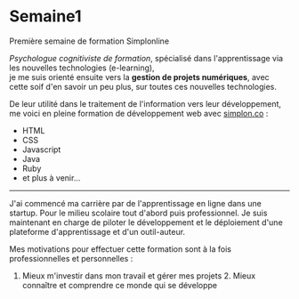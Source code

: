 # Semaine1
Première semaine de formation Simplonline

*Psychologue cognitiviste de formation*, spécialisé dans l'apprentissage via les nouvelles technologies (e-learning),  
je me suis orienté ensuite vers la __gestion de projets numériques__, avec cette soif d'en savoir un peu plus, sur toutes ces nouvelles technologies.

De leur utilité dans le traitement de l'information vers leur développement, me voici en pleine formation de développement web avec [simplon.co](http://simplon.co/) : 
* HTML
* CSS
* Javascript
* Java
* Ruby
* et plus à venir...

------

J'ai commencé ma carrière par de l'apprentissage en ligne dans une startup. Pour le milieu scolaire tout d'abord puis professionnel.
Je suis maintenant en charge de piloter le développement et le déploiement d'une plateforme d'apprentissage et d'un outil-auteur.

Mes motivations pour effectuer cette formation sont à la fois professionnelles et personnelles :  
1. Mieux m'investir dans mon travail et gérer mes projets 2. Mieux connaître et comprendre ce monde qui se développe
